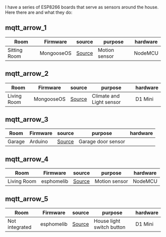 I have a series of ESP8266 boards that serve as sensors around the house. Here there are and what they do:

## mqtt_arrow_1

Room | Firmware | source | purpose | hardware
--- | --- | --- | --- | ---
Sitting Room | MongooseOS | [Source](motion.js) | Motion sensor | NodeMCU

## mqtt_arrow_2

Room | Firmware | source | purpose | hardware
--- | --- | --- | --- | ---
Living Room | MongooseOS | [Source](climate.js) | Climate and Light sensor | D1 Mini

## mqtt_arrow_3

Room | Firmware | source | purpose | hardware
--- | --- | --- | --- | ---
Garage | Arduino | [Source](ultrasonic_mqtt.ino) | Garage door sensor

## mqtt_arrow_4

Room | Firmware | source | purpose | hardware
--- | --- | --- | --- | ---
Living Room | esphomelib | [Source](../esphome/mqtt_arrow_4.yaml) | Motion sensor | NodeMCU

## mqtt_arrow_5

Room | Firmware | source | purpose | hardware
--- | --- | --- | --- | ---
Not integrated | esphomelib | [Source](../esphome/mqtt_arrow_5.yaml) | House light switch button | D1 Mini
